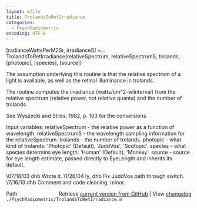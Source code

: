 ```yaml
---
layout: mfile
title: TrolandsToRetIrradiance
categories:
  - PsychRadiometric
encoding: UTF-8
---
```


[radianceWattsPerM2Sr, irradianceS] =...
    TrolandsToRetIrradiance(relativeSpectrum, relativeSpectrumS, trolands, [photopic], [species], [source])

The assumption underlying this routine is that the relative spectrum of a light
is available, as well as the retinal illuminance in trolands.

The routine computes the irradiance (watts/um^2-wlinterval) from the relative spectrum
(relative power, not relative quanta) and the number of trolands.

See Wyszecki and Stiles, 1982, p. 103 for the conversions.

Input variables: relativeSpectrum - the relative power as a function of wavelength.
                 relativeSpectrumS - the wavelength sampling information for the relativeSpectrum.
                 trolands - the number of trolands.
                 photopic - what kind of trolands: 'Photopic' (Default), 'JuddVos', 'Scotopic'.
                 species - what species determins eye length: 'Human' (Default), 'Monkey'.
                 source - source for eye length estimate, passed directly to EyeLength and inherits its default.

\07/18/03  dhb         Wrote it.
\1/26/04   ly, dhb     Fix JuddVos path through switch.
\7/16/13   dhb         Comment and code cleaning, minor.


<div class="code_header" style="text-align:right;">
  <span style="float:left;">Path&nbsp;&nbsp;</span> <span class="counter">Retrieve <a href=
  "https://raw.github.com/Psychtoolbox-3/Psychtoolbox-3/beta/./PsychRadiometric/TrolandsToRetIrradiance.m">current version from GitHub</a> | View <a href=
  "https://github.com/Psychtoolbox-3/Psychtoolbox-3/commits/beta/./PsychRadiometric/TrolandsToRetIrradiance.m">changelog</a></span>
</div>
<div class="code">
  <code>./PsychRadiometric/TrolandsToRetIrradiance.m</code>
</div>
